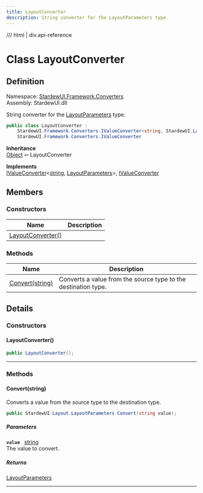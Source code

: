 ```yaml
---
title: LayoutConverter
description: String converter for the LayoutParameters type.
---
```


<link rel="stylesheet" href="/StardewUI/stylesheets/reference.css" />

/// html | div.api-reference

# Class LayoutConverter

## Definition

<div class="api-definition" markdown>

Namespace: [StardewUI.Framework.Converters](index.md)  
Assembly: StardewUI.dll  

</div>

String converter for the [LayoutParameters](../../layout/layoutparameters.md) type.

```cs
public class LayoutConverter : 
    StardewUI.Framework.Converters.IValueConverter<string, StardewUI.Layout.LayoutParameters>, 
    StardewUI.Framework.Converters.IValueConverter
```

**Inheritance**  
[Object](https://learn.microsoft.com/en-us/dotnet/api/system.object) ⇦ LayoutConverter

**Implements**  
[IValueConverter](ivalueconverter-2.md)<[string](https://learn.microsoft.com/en-us/dotnet/api/system.string), [LayoutParameters](../../layout/layoutparameters.md)>, [IValueConverter](ivalueconverter.md)

## Members

### Constructors

 | Name | Description |
| --- | --- |
| [LayoutConverter()](#layoutconverter) |  | 

### Methods

 | Name | Description |
| --- | --- |
| [Convert(string)](#convertstring) | Converts a value from the source type to the destination type. | 

## Details

### Constructors

#### LayoutConverter()



```cs
public LayoutConverter();
```

-----

### Methods

#### Convert(string)

Converts a value from the source type to the destination type.

```cs
public StardewUI.Layout.LayoutParameters Convert(string value);
```

##### Parameters

**`value`** &nbsp; [string](https://learn.microsoft.com/en-us/dotnet/api/system.string)  
The value to convert.

##### Returns

[LayoutParameters](../../layout/layoutparameters.md)

-----

